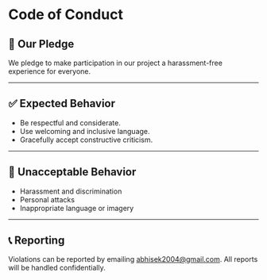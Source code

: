 # Code of Conduct

## 🌟 Our Pledge

We pledge to make participation in our project a harassment-free experience for everyone.

---

## ✅ Expected Behavior

- Be respectful and considerate.
- Use welcoming and inclusive language.
- Gracefully accept constructive criticism.

---

## 🚫 Unacceptable Behavior

- Harassment and discrimination
- Personal attacks
- Inappropriate language or imagery

---

## 📞 Reporting

Violations can be reported by emailing [abhisek2004@gmail.com](mailto:abhisek2004@gmail.com). All reports will be handled confidentially.
